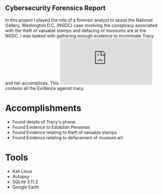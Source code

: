 ## Cybersecurity Forensics Report

In this project I played the role of a forensic analyst to assist the National Gallery, Washington D.C. (NGDC) case involving the conspiracy associated with the theft of valuable stamps and defacing of museums are at the NGDC. I was tasked with gathering enough evidence to incriminate Tracy and her accomplices. This ![Report](https://github.com/Youssefnjah/Cybersecurity-Forensics-Report/blob/main/Forensics%20Report.pdf) contains all the Evidence against tracy.

# Accomplishments

- Found details of Tracy's phone
- Found Evidence to Establish Personas
- Found Evidence relating to theft of valuable stamps
- Found Evidence relating to defacement of museum art

# Tools

- Kali Linux 
- Autopsy
- SQLite 3.11.2 
- Google Earth
